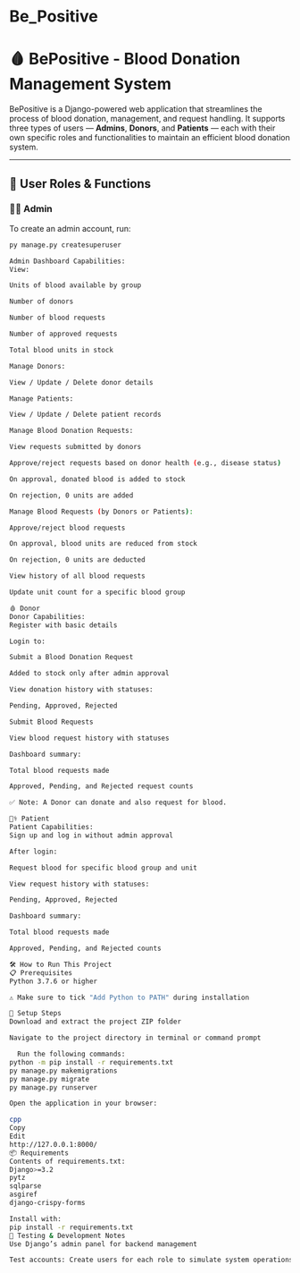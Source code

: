 # Be_Positive
# 🩸 BePositive - Blood Donation Management System

BePositive is a Django-powered web application that streamlines the process of blood donation, management, and request handling. It supports three types of users — **Admins**, **Donors**, and **Patients** — each with their own specific roles and functionalities to maintain an efficient blood donation system.

---

## 🔑 User Roles & Functions

### 👩‍💼 Admin

To create an admin account, run:

```bash
py manage.py createsuperuser

Admin Dashboard Capabilities:
View:

Units of blood available by group

Number of donors

Number of blood requests

Number of approved requests

Total blood units in stock

Manage Donors:

View / Update / Delete donor details

Manage Patients:

View / Update / Delete patient records

Manage Blood Donation Requests:

View requests submitted by donors

Approve/reject requests based on donor health (e.g., disease status)

On approval, donated blood is added to stock

On rejection, 0 units are added

Manage Blood Requests (by Donors or Patients):

Approve/reject blood requests

On approval, blood units are reduced from stock

On rejection, 0 units are deducted

View history of all blood requests

Update unit count for a specific blood group

🩸 Donor
Donor Capabilities:
Register with basic details

Login to:

Submit a Blood Donation Request

Added to stock only after admin approval

View donation history with statuses:

Pending, Approved, Rejected

Submit Blood Requests

View blood request history with statuses

Dashboard summary:

Total blood requests made

Approved, Pending, and Rejected request counts

✅ Note: A Donor can donate and also request for blood.

🧑‍⚕️ Patient
Patient Capabilities:
Sign up and log in without admin approval

After login:

Request blood for specific blood group and unit

View request history with statuses:

Pending, Approved, Rejected

Dashboard summary:

Total blood requests made

Approved, Pending, and Rejected counts

🛠️ How to Run This Project
📋 Prerequisites
Python 3.7.6 or higher

⚠️ Make sure to tick "Add Python to PATH" during installation

🧱 Setup Steps
Download and extract the project ZIP folder

Navigate to the project directory in terminal or command prompt

  Run the following commands:
python -m pip install -r requirements.txt
py manage.py makemigrations
py manage.py migrate
py manage.py runserver

Open the application in your browser:

cpp
Copy
Edit
http://127.0.0.1:8000/
📦 Requirements
Contents of requirements.txt:
Django>=3.2
pytz
sqlparse
asgiref
django-crispy-forms

Install with:
pip install -r requirements.txt
🧪 Testing & Development Notes
Use Django’s admin panel for backend management

Test accounts: Create users for each role to simulate system operations



